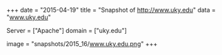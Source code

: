 
+++
date = "2015-04-19"
title = "Snapshot of http://www.uky.edu"
data = "www.uky.edu"

Server = ["Apache"]
domain = ["uky.edu"]

  image = "snapshots/2015_16/www.uky.edu.png"
+++
#
